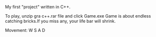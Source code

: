 My first "project" written in C++.

To play, unzip gra c++.rar file and click Game.exe
Game is about endless catching bricks.If you miss any, your life bar will shrink.

Movement: W S A D
